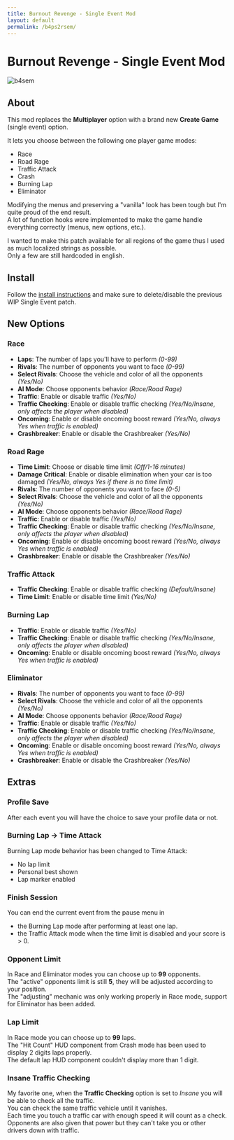 ```yaml
---
title: Burnout Revenge - Single Event Mod
layout: default
permalink: /b4ps2rsem/
---
```


# Burnout Revenge - Single Event Mod

![b4sem](https://github.com/user-attachments/assets/498f859a-16b7-47e8-8c7f-0264e35d18cd)

## About

This mod replaces the **Multiplayer** option with a brand new **Create Game** (single event) option.

It lets you choose between the following one player game modes:
- Race
- Road Rage
- Traffic Attack
- Crash
- Burning Lap
- Eliminator

Modifying the menus and preserving a "vanilla" look has been tough but I'm quite proud of the end result.  
A lot of function hooks were implemented to make the game handle everything correctly (menus, new options, etc.).

I wanted to make this patch available for all regions of the game thus I used as much localized strings as possible.  
Only a few are still hardcoded in english.

## Install

Follow the [install instructions](https://github.com/Nahelam/PS2-Game-Mods/blob/main/README.md) and make sure to delete/disable the previous WIP Single Event patch.

## New Options

### Race

- **Laps**: The number of laps you'll have to perform *(0-99)*
- **Rivals**: The number of opponents you want to face *(0-99)*
- **Select Rivals**: Choose the vehicle and color of all the opponents *(Yes/No)*
- **AI Mode**: Choose opponents behavior *(Race/Road Rage)*
- **Traffic**: Enable or disable traffic *(Yes/No)*
- **Traffic Checking**: Enable or disable traffic checking *(Yes/No/Insane, only affects the player when disabled)*
- **Oncoming**: Enable or disable oncoming boost reward *(Yes/No, always Yes when traffic is enabled)*
- **Crashbreaker**: Enable or disable the Crashbreaker *(Yes/No)*

### Road Rage

- **Time Limit**: Choose or disable time limit *(Off/1-16 minutes)*
- **Damage Critical**: Enable or disable elimination when your car is too damaged *(Yes/No, always Yes if there is no time limit)*
- **Rivals**: The number of opponents you want to face *(0-5)*
- **Select Rivals**: Choose the vehicle and color of all the opponents *(Yes/No)*
- **AI Mode**: Choose opponents behavior *(Race/Road Rage)*
- **Traffic**: Enable or disable traffic *(Yes/No)*
- **Traffic Checking**: Enable or disable traffic checking *(Yes/No/Insane, only affects the player when disabled)*
- **Oncoming**: Enable or disable oncoming boost reward *(Yes/No, always Yes when traffic is enabled)*
- **Crashbreaker**: Enable or disable the Crashbreaker *(Yes/No)*

### Traffic Attack

- **Traffic Checking**: Enable or disable traffic checking *(Default/Insane)*
- **Time Limit**: Enable or disable time limit *(Yes/No)*

### Burning Lap

- **Traffic**: Enable or disable traffic *(Yes/No)*
- **Traffic Checking**: Enable or disable traffic checking *(Yes/No/Insane, only affects the player when disabled)*
- **Oncoming**: Enable or disable oncoming boost reward *(Yes/No, always Yes when traffic is enabled)*

### Eliminator

- **Rivals**: The number of opponents you want to face *(0-99)*
- **Select Rivals**: Choose the vehicle and color of all the opponents *(Yes/No)*
- **AI Mode**: Choose opponents behavior *(Race/Road Rage)*
- **Traffic**: Enable or disable traffic *(Yes/No)*
- **Traffic Checking**: Enable or disable traffic checking *(Yes/No/Insane, only affects the player when disabled)*
- **Oncoming**: Enable or disable oncoming boost reward *(Yes/No, always Yes when traffic is enabled)*
- **Crashbreaker**: Enable or disable the Crashbreaker *(Yes/No)*

## Extras

### Profile Save

After each event you will have the choice to save your profile data or not.

### Burning Lap -> Time Attack

Burning Lap mode behavior has been changed to Time Attack:
- No lap limit
- Personal best shown
- Lap marker enabled

### Finish Session

You can end the current event from the pause menu in
- the Burning Lap mode after performing at least one lap.
- the Traffic Attack mode when the time limit is disabled and your score is > 0.

### Opponent Limit

In Race and Eliminator modes you can choose up to **99** opponents.  
The "active" opponents limit is still **5**, they will be adjusted according to your position.  
The "adjusting" mechanic was only working properly in Race mode, support for Eliminator has been added.

### Lap Limit

In Race mode you can choose up to **99** laps.  
The "Hit Count" HUD component from Crash mode has been used to display 2 digits laps properly.  
The default lap HUD component couldn't display more than 1 digit.

### Insane Traffic Checking

My favorite one, when the **Traffic Checking** option is set to *Insane* you will be able to check all the traffic.  
You can check the same traffic vehicle until it vanishes.  
Each time you touch a traffic car with enough speed it will count as a check.  
Opponents are also given that power but they can't take you or other drivers down with traffic.
